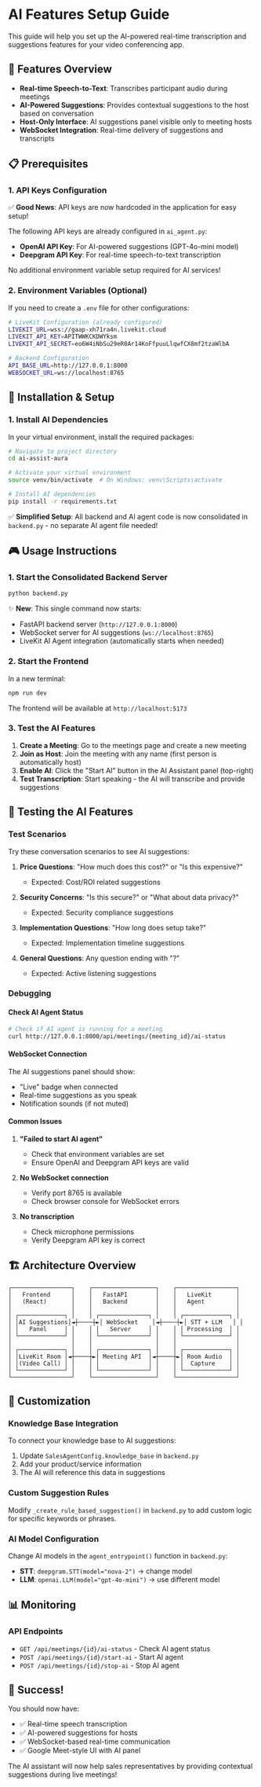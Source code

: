 # AI Features Setup Guide

This guide will help you set up the AI-powered real-time transcription and suggestions features for your video conferencing app.

## 🎯 Features Overview

- **Real-time Speech-to-Text**: Transcribes participant audio during meetings
- **AI-Powered Suggestions**: Provides contextual suggestions to the host based on conversation
- **Host-Only Interface**: AI suggestions panel visible only to meeting hosts
- **WebSocket Integration**: Real-time delivery of suggestions and transcripts

## 📋 Prerequisites

### 1. API Keys Configuration

✅ **Good News**: API keys are now hardcoded in the application for easy setup!

The following API keys are already configured in `ai_agent.py`:
- **OpenAI API Key**: For AI-powered suggestions (GPT-4o-mini model)
- **Deepgram API Key**: For real-time speech-to-text transcription

No additional environment variable setup required for AI services!

### 2. Environment Variables (Optional)

If you need to create a `.env` file for other configurations:

```bash
# LiveKit Configuration (already configured)
LIVEKIT_URL=wss://gaap-xh71ra4n.livekit.cloud
LIVEKIT_API_KEY=APITWWKCKDWYksm
LIVEKIT_API_SECRET=eo6W4iNbSu29eR0Ar14KoFfpuuLlqwfCX8mf2tzaWlbA

# Backend Configuration
API_BASE_URL=http://127.0.0.1:8000
WEBSOCKET_URL=ws://localhost:8765
```

## 🚀 Installation & Setup

### 1. Install AI Dependencies

In your virtual environment, install the required packages:

```bash
# Navigate to project directory
cd ai-assist-aura

# Activate your virtual environment
source venv/bin/activate  # On Windows: venv\Scripts\activate

# Install AI dependencies
pip install -r requirements.txt
```

✅ **Simplified Setup**: All backend and AI agent code is now consolidated in `backend.py` - no separate AI agent file needed!

## 🎮 Usage Instructions

### 1. Start the Consolidated Backend Server

```bash
python backend.py
```

✨ **New**: This single command now starts:
- FastAPI backend server (`http://127.0.0.1:8000`)
- WebSocket server for AI suggestions (`ws://localhost:8765`)
- LiveKit AI Agent integration (automatically starts when needed)

### 2. Start the Frontend

In a new terminal:

```bash
npm run dev
```

The frontend will be available at `http://localhost:5173`

### 3. Test the AI Features

1. **Create a Meeting**: Go to the meetings page and create a new meeting
2. **Join as Host**: Join the meeting with any name (first person is automatically host)
3. **Enable AI**: Click the "Start AI" button in the AI Assistant panel (top-right)
4. **Test Transcription**: Start speaking - the AI will transcribe and provide suggestions

## 🧪 Testing the AI Features

### Test Scenarios

Try these conversation scenarios to see AI suggestions:

1. **Price Questions**: "How much does this cost?" or "Is this expensive?"
   - Expected: Cost/ROI related suggestions

2. **Security Concerns**: "Is this secure?" or "What about data privacy?"
   - Expected: Security compliance suggestions

3. **Implementation Questions**: "How long does setup take?"
   - Expected: Implementation timeline suggestions

4. **General Questions**: Any question ending with "?"
   - Expected: Active listening suggestions

### Debugging

#### Check AI Agent Status
```bash
# Check if AI agent is running for a meeting
curl http://127.0.0.1:8000/api/meetings/{meeting_id}/ai-status
```

#### WebSocket Connection
The AI suggestions panel should show:
- "Live" badge when connected
- Real-time suggestions as you speak
- Notification sounds (if not muted)

#### Common Issues

1. **"Failed to start AI agent"**
   - Check that environment variables are set
   - Ensure OpenAI and Deepgram API keys are valid

2. **No WebSocket connection**
   - Verify port 8765 is available
   - Check browser console for WebSocket errors

3. **No transcription**
   - Check microphone permissions
   - Verify Deepgram API key is correct

## 🏗 Architecture Overview

```
┌─────────────────┐    ┌──────────────────┐    ┌─────────────────┐
│   Frontend      │    │   FastAPI        │    │   LiveKit       │
│   (React)       │    │   Backend        │    │   Agent         │
│                 │    │                  │    │                 │
│ ┌─────────────┐ │    │ ┌──────────────┐ │    │ ┌─────────────┐ │
│ │AI Suggestions│◄┼────┼►│ WebSocket    │◄┼────┼►│ STT + LLM   │ │
│ │   Panel     │ │    │ │   Server     │ │    │ │ Processing  │ │
│ └─────────────┘ │    │ └──────────────┘ │    │ └─────────────┘ │
│                 │    │                  │    │                 │
│ ┌─────────────┐ │    │ ┌──────────────┐ │    │ ┌─────────────┐ │
│ │LiveKit Room │◄┼────┼►│ Meeting API  │◄┼────┼►│ Room Audio  │ │
│ │(Video Call) │ │    │ │              │ │    │ │  Capture    │ │
│ └─────────────┘ │    │ └──────────────┘ │    │ └─────────────┘ │
└─────────────────┘    └──────────────────┘    └─────────────────┘
```

## 🔧 Customization

### Knowledge Base Integration

To connect your knowledge base to AI suggestions:

1. Update `SalesAgentConfig.knowledge_base` in `backend.py`
2. Add your product/service information
3. The AI will reference this data in suggestions

### Custom Suggestion Rules

Modify `_create_rule_based_suggestion()` in `backend.py` to add custom logic for specific keywords or phrases.

### AI Model Configuration

Change AI models in the `agent_entrypoint()` function in `backend.py`:
- **STT**: `deepgram.STT(model="nova-2")` → change model
- **LLM**: `openai.LLM(model="gpt-4o-mini")` → use different model

## 📊 Monitoring

### API Endpoints

- `GET /api/meetings/{id}/ai-status` - Check AI agent status
- `POST /api/meetings/{id}/start-ai` - Start AI agent
- `POST /api/meetings/{id}/stop-ai` - Stop AI agent

## 🎉 Success!

You should now have:
- ✅ Real-time speech transcription
- ✅ AI-powered suggestions for hosts
- ✅ WebSocket-based real-time communication
- ✅ Google Meet-style UI with AI panel

The AI assistant will now help sales representatives by providing contextual suggestions during live meetings! 